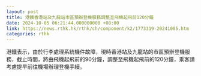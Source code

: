 ```yaml
---
layout: post
title: 港鐵香港站及九龍站市區預辦登機服務調整至飛機起飛前120分鐘
date: 2024-10-05 06:21:44.000000000 +08:00
link: https://news.rthk.hk/rthk/ch/component/k2/1773319-20241005.htm
categories: rthk
---
```


港鐵表示，由於行李處理系統機件故障，現時香港站及九龍站的市區預辦登機服務，截止時間，將由飛機起飛前的90分鐘，調整至飛機起飛前的120分鐘，乘客請考慮提早前往機場辦理登機手續。
